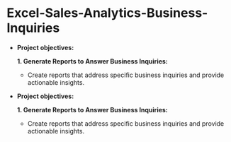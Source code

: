 # Excel-Sales-Analytics-Business-Inquiries


- **Project objectives:**

    **1. Generate Reports to Answer Business Inquiries:**
    
  - Create reports that address specific business inquiries and provide actionable insights.
 
- **Project objectives:**

    **1. Generate Reports to Answer Business Inquiries:**
    
  - Create reports that address specific business inquiries and provide actionable insights.


  
